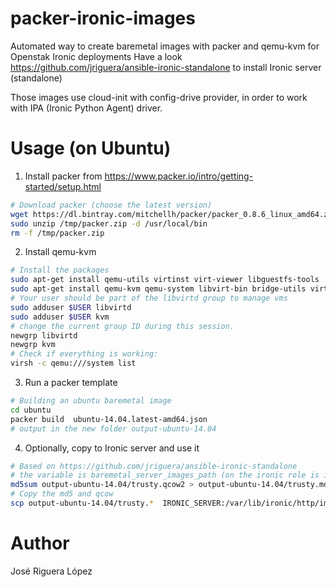 # packer-ironic-images

Automated way to create baremetal images with packer and qemu-kvm for Openstak Ironic deployments
Have a look https://github.com/jriguera/ansible-ironic-standalone to install Ironic server (standalone)

Those images use cloud-init with config-drive provider, in order to work with IPA (Ironic Python Agent) driver. 

# Usage (on Ubuntu)

1. Install packer from https://www.packer.io/intro/getting-started/setup.html
```sh
# Download packer (choose the latest version)
wget https://dl.bintray.com/mitchellh/packer/packer_0.8.6_linux_amd64.zip  -O /tmp/packer.zip
sudo unzip /tmp/packer.zip -d /usr/local/bin
rm -f /tmp/packer.zip
```

2. Install qemu-kvm
```sh
# Install the packages
sudo apt-get install qemu-utils virtinst virt-viewer libguestfs-tools
sudo apt-get install qemu-kvm qemu-system libvirt-bin bridge-utils virt-manager
# Your user should be part of the libvirtd group to manage vms
sudo adduser $USER libvirtd
sudo adduser $USER kvm
# change the current group ID during this session.
newgrp libvirtd
newgrp kvm
# Check if everything is working:
virsh -c qemu:///system list
```

3. Run a packer template
```sh
# Building an ubuntu baremetal image
cd ubuntu
packer build  ubuntu-14.04.latest-amd64.json
# output in the new folder output-ubuntu-14.04 
```

4. Optionally, copy to Ironic server and use it
```sh
# Based on https://github.com/jriguera/ansible-ironic-standalone
# the variable is baremetal_server_images_path (on the ironic role is ironic_pxe_images_path)
md5sum output-ubuntu-14.04/trusty.qcow2 > output-ubuntu-14.04/trusty.md5
# Copy the md5 and qcow
scp output-ubuntu-14.04/trusty.*  IRONIC_SERVER:/var/lib/ironic/http/images/
```

# Author

José Riguera López
